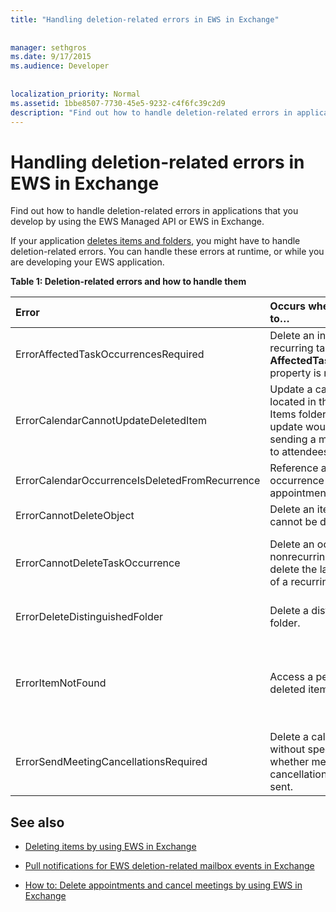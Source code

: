 ```yaml
---
title: "Handling deletion-related errors in EWS in Exchange"
 
 
manager: sethgros
ms.date: 9/17/2015
ms.audience: Developer
 
 
localization_priority: Normal
ms.assetid: 1bbe8507-7730-45e5-9232-c4f6fc39c2d9
description: "Find out how to handle deletion-related errors in applications that you develop by using the EWS Managed API or EWS in Exchange."
---
```


# Handling deletion-related errors in EWS in Exchange

Find out how to handle deletion-related errors in applications that you develop by using the EWS Managed API or EWS in Exchange.
  
If your application [deletes items and folders](deleting-items-by-using-ews-in-exchange.md), you might have to handle deletion-related errors. You can handle these errors at runtime, or while you are developing your EWS application.
  
**Table 1: Deletion-related errors and how to handle them**

|**Error**|**Occurs when you try to…**|**Handle it by…**|
|:-----|:-----|:-----|
|ErrorAffectedTaskOccurrencesRequired  <br/> |Delete an instance of a recurring task, and the **AffectedTaskOccurrence** property is not set.  <br/> |Setting the **AffectedTaskOccurrence** property, and retrying the deletion.  <br/> |
|ErrorCalendarCannotUpdateDeletedItem  <br/> |Update a calendar item located in the Deleted Items folder when the update would result in sending a meeting invite to attendees.  <br/> |Canceling the update or moving the calendar item back to the default Calendar folder and updating the calendar item.  <br/> |
|ErrorCalendarOccurrenceIsDeletedFromRecurrence  <br/> |Reference a deleted occurrence of a recurring appointment.  <br/> |Removing a reference to a deleted occurrence.  <br/> |
|ErrorCannotDeleteObject  <br/> |Delete an item that cannot be deleted.  <br/> |Quitting attempts to delete the item.  <br/> |
|ErrorCannotDeleteTaskOccurrence  <br/> |Delete an occurrence of a nonrecurring task or delete the last occurrence of a recurring task.  <br/> |Deleting a nonrecurring task or quitting attempts to delete the last occurrence of a recurring task.  <br/> |
|ErrorDeleteDistinguishedFolder  <br/> |Delete a distinguished folder.  <br/> |Indicating that default folders cannot be deleted.  <br/> |
|ErrorItemNotFound  <br/> |Access a permanently deleted item.  <br/> |Removing references to an item when it is deleted from the store. If an item is recovered, make sure that you reinstate required references to the client.  <br/> |
|ErrorSendMeetingCancellationsRequired  <br/> |Delete a calendar item without specifying whether meeting cancellations should be sent.  <br/> |Specifying that meeting cancellations should or should not be sent.  <br/> |
   
## See also
<a name="bk_addresources"> </a>

- [Deleting items by using EWS in Exchange](deleting-items-by-using-ews-in-exchange.md)
    
- [Pull notifications for EWS deletion-related mailbox events in Exchange](pull-notifications-for-ews-deletion-related-mailbox-events-in-exchange.md)
    
- [How to: Delete appointments and cancel meetings by using EWS in Exchange](how-to-delete-appointments-and-cancel-meetings-by-using-ews-in-exchange.md)
    

